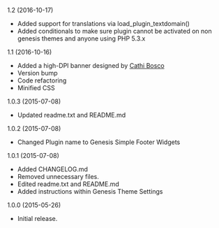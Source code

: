 1.2 (2016-10-17)
- Added support for translations via load_plugin_textdomain()
- Added conditionals to make sure plugin cannot be activated on
  non genesis themes and anyone using PHP 5.3.x


1.1 (2016-10-16)
- Added a high-DPI banner designed by [Cathi Bosco](http://www.canddstudios.com/)
- Version bump
- Code refactoring
- Minified CSS

1.0.3 (2015-07-08)
- Updated readme.txt and README.md

1.0.2 (2015-07-08)
- Changed Plugin name to Genesis Simple Footer Widgets
 
1.0.1 (2015-07-08)
- Added CHANGELOG.md
- Removed unnecessary files.
- Edited readme.txt and README.md
- Added instructions within Genesis Theme Settings 

1.0.0 (2015-05-26)
- Initial release.
